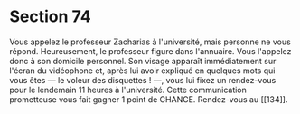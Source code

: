 # Section 74

Vous appelez le professeur Zacharias à l'université, mais personne ne vous répond. Heureusement, le professeur figure dans l'annuaire. Vous l'appelez donc à son domicile personnel. Son visage apparaît immédiatement sur l'écran du vidéophone et, après lui avoir expliqué en quelques mots qui vous êtes — le voleur des disquettes ! —, vous lui fixez un rendez-vous pour le lendemain 11 heures à l'université. Cette communication prometteuse vous fait gagner 1 point de CHANCE. Rendez-vous au [[134]].